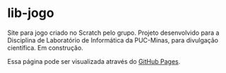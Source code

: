 # lib-jogo

Site para jogo criado no Scratch pelo grupo.
Projeto desenvolvido para a Disciplina de Laboratório de Informática da PUC-Minas, para divulgação científica. Em construção.

Essa página pode ser visualizada através do <a href="https://jessicaagoulart.github.io/lip-jogo/">GitHub Pages</a>.
